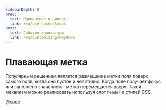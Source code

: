 ```yaml
---
sidebarDepth: 0
prev:
  text: Применение в циклах
  link: /ru/use-cases/loops
next:
  text: События клавиатуры
  link: /ru/customizing/keydown
---
```

# Плавающая метка

<Badge type="tip" text="v1.2.0+" vertical="top" />

Популярным решением является размещение метки поля поверх самого поля, когда оно пустое и неактивно. Когда поле получает
фокус или заполнено значением - метка перемещается вверх. Такой механизм можно реализовать используя слот `header` и
стилей CSS.

<FlyLabel :options="['VueJs','ReactJs','Angular']"/>

@[code](../../../.vuepress/components/FlyLabel.vue)